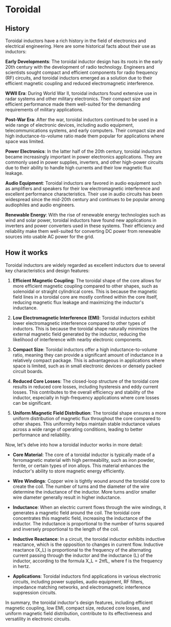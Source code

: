 

# Toroidal

## History

Toroidal inductors have a rich history in the field of electronics and electrical engineering. Here are some historical facts about their use as inductors:

**Early Developments**: The toroidal inductor design has its roots in the early 20th century with the development of radio technology. Engineers and scientists sought compact and efficient components for radio frequency (RF) circuits, and toroidal inductors emerged as a solution due to their efficient magnetic coupling and reduced electromagnetic interference.

**WWII Era**: During World War II, toroidal inductors found extensive use in radar systems and other military electronics. Their compact size and efficient performance made them well-suited for the demanding requirements of military applications.

**Post-War Era**: After the war, toroidal inductors continued to be used in a wide range of electronic devices, including audio equipment, telecommunications systems, and early computers. Their compact size and high inductance-to-volume ratio made them popular for applications where space was limited.

**Power Electronics**: In the latter half of the 20th century, toroidal inductors became increasingly important in power electronics applications. They are commonly used in power supplies, inverters, and other high-power circuits due to their ability to handle high currents and their low magnetic flux leakage.

**Audio Equipment**: Toroidal inductors are favored in audio equipment such as amplifiers and speakers for their low electromagnetic interference and excellent performance characteristics. Their use in audio circuits has been widespread since the mid-20th century and continues to be popular among audiophiles and audio engineers.

**Renewable Energy**: With the rise of renewable energy technologies such as wind and solar power, toroidal inductors have found new applications in inverters and power converters used in these systems. Their efficiency and reliability make them well-suited for converting DC power from renewable sources into usable AC power for the grid.

## How it works

Toroidal inductors are widely regarded as excellent inductors due to several key characteristics and design features:

1. **Efficient Magnetic Coupling**: The toroidal shape of the core allows for more efficient magnetic coupling compared to other shapes, such as solenoidal or straight cylindrical cores. This is because the magnetic field lines in a toroidal core are mostly confined within the core itself, reducing magnetic flux leakage and maximizing the inductor's inductance.

2. **Low Electromagnetic Interference (EMI)**: Toroidal inductors exhibit lower electromagnetic interference compared to other types of inductors. This is because the toroidal shape naturally minimizes the external magnetic field generated by the inductor, reducing the likelihood of interference with nearby electronic components.

3. **Compact Size**: Toroidal inductors offer a high inductance-to-volume ratio, meaning they can provide a significant amount of inductance in a relatively compact package. This is advantageous in applications where space is limited, such as in small electronic devices or densely packed circuit boards.

4. **Reduced Core Losses**: The closed-loop structure of the toroidal core results in reduced core losses, including hysteresis and eddy current losses. This contributes to the overall efficiency and stability of the inductor, especially in high-frequency applications where core losses can be significant.

5. **Uniform Magnetic Field Distribution**: The toroidal shape ensures a more uniform distribution of magnetic flux throughout the core compared to other shapes. This uniformity helps maintain stable inductance values across a wide range of operating conditions, leading to better performance and reliability.

Now, let's delve into how a toroidal inductor works in more detail:

- **Core Material**: The core of a toroidal inductor is typically made of a ferromagnetic material with high permeability, such as iron powder, ferrite, or certain types of iron alloys. This material enhances the inductor's ability to store magnetic energy efficiently.

- **Wire Windings**: Copper wire is tightly wound around the toroidal core to create the coil. The number of turns and the diameter of the wire determine the inductance of the inductor. More turns and/or smaller wire diameter generally result in higher inductance.

- **Inductance**: When an electric current flows through the wire windings, it generates a magnetic field around the coil. The toroidal core concentrates this magnetic field, increasing the inductance of the inductor. The inductance is proportional to the number of turns squared and inversely proportional to the length of the coil.

- **Inductive Reactance**: In a circuit, the toroidal inductor exhibits inductive reactance, which is the opposition to changes in current flow. Inductive reactance (X_L) is proportional to the frequency of the alternating current passing through the inductor and the inductance (L) of the inductor, according to the formula X_L = 2πfL, where f is the frequency in hertz.

- **Applications**: Toroidal inductors find applications in various electronic circuits, including power supplies, audio equipment, RF filters, impedance matching networks, and electromagnetic interference suppression circuits.

In summary, the toroidal inductor's design features, including efficient magnetic coupling, low EMI, compact size, reduced core losses, and uniform magnetic field distribution, contribute to its effectiveness and versatility in electronic circuits.